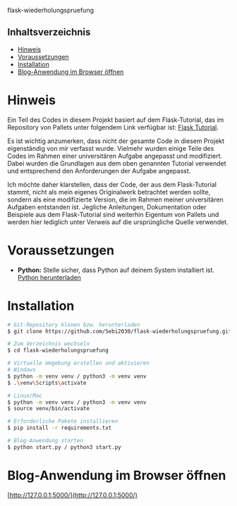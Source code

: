 flask-wiederholungspruefung

## Inhaltsverzeichnis
- [Hinweis](#hinweis)
- [Voraussetzungen](#voraussetzungen)
- [Installation](#installation)
- [Blog-Anwendung im Browser öffnen](#blog-anwendung-im-browser-öffnen)

# Hinweis
Ein Teil des Codes in diesem Projekt basiert auf dem Flask-Tutorial, das im Repository von Pallets unter folgendem Link verfügbar ist: [Flask Tutorial](https://github.com/pallets/flask/tree/main/examples/tutorial).

Es ist wichtig anzumerken, dass nicht der gesamte Code in diesem Projekt eigenständig von mir verfasst wurde. Vielmehr wurden einige Teile des Codes im Rahmen einer universitären Aufgabe angepasst und modifiziert. Dabei wurden die Grundlagen aus dem oben genannten Tutorial verwendet und entsprechend den Anforderungen der Aufgabe angepasst.

Ich möchte daher klarstellen, dass der Code, der aus dem Flask-Tutorial stammt, nicht als mein eigenes Originalwerk betrachtet werden sollte, sondern als eine modifizierte Version, die im Rahmen meiner universitären Aufgaben entstanden ist. Jegliche Anleitungen, Dokumentation oder Beispiele aus dem Flask-Tutorial sind weiterhin Eigentum von Pallets und werden hier lediglich unter Verweis auf die ursprüngliche Quelle verwendet.

# Voraussetzungen

- **Python:** Stelle sicher, dass Python auf deinem System installiert ist. [Python herunterladen](https://www.python.org/downloads/)

# Installation

```bash
# Git-Repository klonen bzw. herunterladen
$ git clone https://github.com/Sebi2030/flask-wiederholungspruefung.git

# Zum Verzeichnis wechseln
$ cd flask-wiederholungspruefung

# Virtuelle Umgebung erstellen und aktivieren
# Windows
$ python -m venv venv / python3 -m venv venv
$ .\venv\Scripts\activate

# Linux/Mac
$ python -m venv venv / python3 -m venv venv
$ source venv/bin/activate

# Erforderliche Pakete installieren
$ pip install -r requirements.txt

# Blog-Anwendung starten 
$ python start.py / python3 start.py

```

# Blog-Anwendung im Browser öffnen
[http://127.0.0.1:5000/](http://127.0.0.1:5000/)
